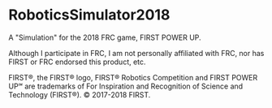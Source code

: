 # RoboticsSimulator2018
A "Simulation" for the 2018 FRC game, FIRST POWER UP.

Although I participate in FRC, I am not personally affiliated with FRC, nor has FIRST or FRC endorsed this product, etc.

FIRST®, the FIRST® logo, FIRST® Robotics Competition and FIRST POWER UP℠ are trademarks of For Inspiration and Recognition of Science and Technology (FIRST®). © 2017-2018 FIRST.

